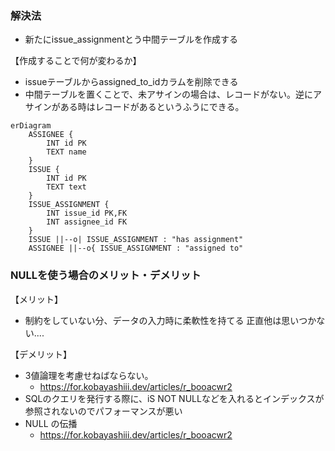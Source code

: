 ### 解決法

- 新たにissue_assignmentとう中間テーブルを作成する

【作成することで何が変わるか】
- issueテーブルからassigned_to_idカラムを削除できる
- 中間テーブルを置くことで、未アサインの場合は、レコードがない。逆にアサインがある時はレコードがあるというふうにできる。

```mermaid
erDiagram
    ASSIGNEE {
        INT id PK
        TEXT name
    }
    ISSUE {
        INT id PK
        TEXT text
    }
    ISSUE_ASSIGNMENT {
        INT issue_id PK,FK
        INT assignee_id FK
    }
    ISSUE ||--o| ISSUE_ASSIGNMENT : "has assignment"
    ASSIGNEE ||--o{ ISSUE_ASSIGNMENT : "assigned to"
```

### NULLを使う場合のメリット・デメリット

【メリット】

- 制約をしていない分、データの入力時に柔軟性を持てる
正直他は思いつかない....


【デメリット】
- 3値論理を考慮せねばならない。
  - https://for.kobayashiii.dev/articles/r_booacwr2
- SQLのクエリを発行する際に、iS NOT NULLなどを入れるとインデックスが参照されないのでパフォーマンスが悪い
- NULL の伝播
  - https://for.kobayashiii.dev/articles/r_booacwr2
